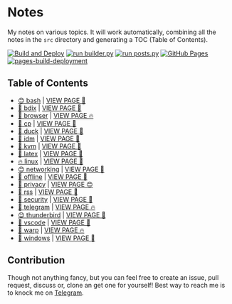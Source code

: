 # Notes

My notes on various topics. It will work automatically, combining all the notes in the `src` directory and generating a TOC (Table of Contents).

[![Build and Deploy](https://github.com/SharafatKarim/notes/actions/workflows/action.yml/badge.svg)](https://github.com/SharafatKarim/notes/actions/workflows/action.yml)
[![run builder.py](https://github.com/SharafatKarim/notes/actions/workflows/action.yml/badge.svg)](https://github.com/SharafatKarim/notes/actions/workflows/action.yml)
[![run posts.py](https://github.com/SharafatKarim/notes/actions/workflows/posts.yml/badge.svg)](https://github.com/SharafatKarim/notes/actions/workflows/posts.yml)
[![GitHub Pages](https://github.com/SharafatKarim/notes/actions/workflows/gh-pages.yml/badge.svg)](https://github.com/SharafatKarim/notes/actions/workflows/gh-pages.yml)
[![pages-build-deployment](https://github.com/SharafatKarim/notes/actions/workflows/pages/pages-build-deployment/badge.svg)](https://github.com/SharafatKarim/notes/actions/workflows/pages/pages-build-deployment)


## Table of Contents

- [😊 bash](src/bash.md) | <a href='https://sharafat.is-a.dev/notes/bash' target='_blank'>VIEW PAGE 🚀</a>
- [🤖 bdix](src/bdix.md) | <a href='https://sharafat.is-a.dev/notes/bdix' target='_blank'>VIEW PAGE 🍕</a>
- [👾 browser](src/browser.md) | <a href='https://sharafat.is-a.dev/notes/browser' target='_blank'>VIEW PAGE 🔥</a>
- [🌈 cp](src/cp.md) | <a href='https://sharafat.is-a.dev/notes/cp' target='_blank'>VIEW PAGE 🚀</a>
- [🍕 duck](src/duck.md) | <a href='https://sharafat.is-a.dev/notes/duck' target='_blank'>VIEW PAGE 👾</a>
- [🍕 idm](src/idm.md) | <a href='https://sharafat.is-a.dev/notes/idm' target='_blank'>VIEW PAGE 🌈</a>
- [🚀 kvm](src/kvm.md) | <a href='https://sharafat.is-a.dev/notes/kvm' target='_blank'>VIEW PAGE 👾</a>
- [🎉 latex](src/latex.md) | <a href='https://sharafat.is-a.dev/notes/latex' target='_blank'>VIEW PAGE 🌟</a>
- [🔥 linux](src/linux.md) | <a href='https://sharafat.is-a.dev/notes/linux' target='_blank'>VIEW PAGE 🎸</a>
- [😊 networking](src/networking.md) | <a href='https://sharafat.is-a.dev/notes/networking' target='_blank'>VIEW PAGE 🤖</a>
- [🚀 offline](src/offline.md) | <a href='https://sharafat.is-a.dev/notes/offline' target='_blank'>VIEW PAGE 🎸</a>
- [🤖 privacy](src/privacy.md) | <a href='https://sharafat.is-a.dev/notes/privacy' target='_blank'>VIEW PAGE 😊</a>
- [🎸 rss](src/rss.md) | <a href='https://sharafat.is-a.dev/notes/rss' target='_blank'>VIEW PAGE 🎸</a>
- [🎸 security](src/security.md) | <a href='https://sharafat.is-a.dev/notes/security' target='_blank'>VIEW PAGE 🍕</a>
- [🎸 telegram](src/telegram.md) | <a href='https://sharafat.is-a.dev/notes/telegram' target='_blank'>VIEW PAGE 🔥</a>
- [😊 thunderbird](src/thunderbird.md) | <a href='https://sharafat.is-a.dev/notes/thunderbird' target='_blank'>VIEW PAGE 🌈</a>
- [🤖 vscode](src/vscode.md) | <a href='https://sharafat.is-a.dev/notes/vscode' target='_blank'>VIEW PAGE 🤖</a>
- [🎸 warp](src/warp.md) | <a href='https://sharafat.is-a.dev/notes/warp' target='_blank'>VIEW PAGE 🔥</a>
- [👾 windows](src/windows.md) | <a href='https://sharafat.is-a.dev/notes/windows' target='_blank'>VIEW PAGE 👾</a>

## Contribution

Though not anything fancy, but you can feel free to create an issue, pull request, discuss or, clone an get one for yourself!
Best way to reach me is to knock me on [Telegram](https://t.me/SharafatKarim).

